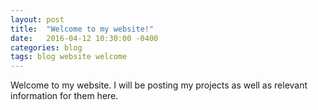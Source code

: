 ```yaml
---
layout: post
title:  "Welcome to my website!"
date:   2016-04-12 10:30:00 -0400
categories: blog
tags: blog website welcome
---
```

Welcome to my website. I will be posting my projects as well as relevant information for them here.
